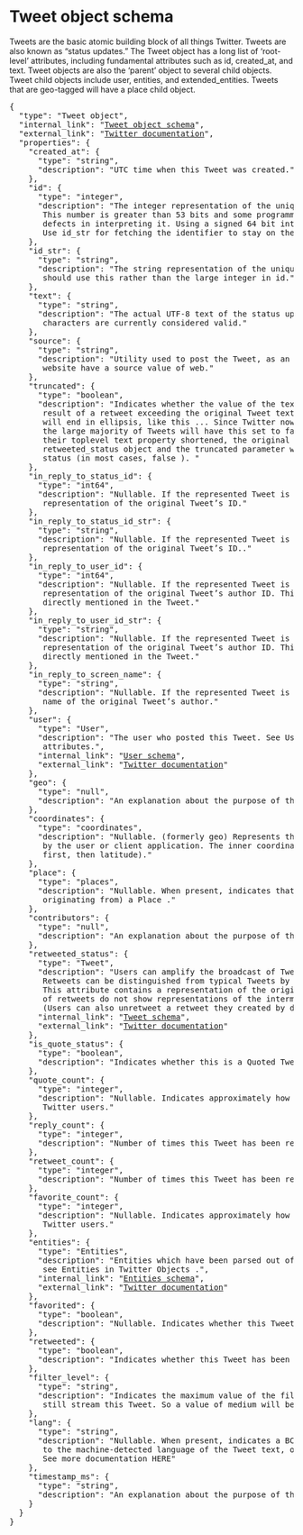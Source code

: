 # Tweet object schema

Tweets are the basic atomic building block of all things Twitter. Tweets are also known as “status updates.” The Tweet object has a long list of ‘root-level’ attributes, including fundamental attributes such as id, created_at, and text. Tweet objects are also the ‘parent’ object to several child objects. Tweet child objects include user, entities, and extended_entities. Tweets that are geo-tagged will have a place child object.

<pre lang="json">
{
  "type": "Tweet object",
  "internal_link": "<a href= "https://github.com/1337list/test-data/tree/master/tweet_json" >Tweet object schema</a>",
  "external_link": "<a href= "https://developer.twitter.com/en/docs/tweets/data-dictionary/overview/tweet-object" >Twitter documentation</a>",
  "properties": {
    "created_at": {
      "type": "string",
      "description": "UTC time when this Tweet was created."
    },
    "id": {
      "type": "integer",
      "description": "The integer representation of the unique identifier for this Tweet. 
       This number is greater than 53 bits and some programming languages may have difficulty/silent  
       defects in interpreting it. Using a signed 64 bit integer for storing this identifier is safe. 
       Use id_str for fetching the identifier to stay on the safe side. See Twitter IDs, JSON and Snowflake"
    },
    "id_str": {
      "type": "string",
      "description": "The string representation of the unique identifier for this Tweet. Implementations 
       should use this rather than the large integer in id."
    },
    "text": {
      "type": "string",
      "description": "The actual UTF-8 text of the status update. See twitter-text for details on what 
       characters are currently considered valid."
    },
    "source": {
      "type": "string",
      "description": "Utility used to post the Tweet, as an HTML-formatted string. Tweets from the Twitter 
       website have a source value of web."
    },
    "truncated": {
      "type": "boolean",
      "description": "Indicates whether the value of the text parameter was truncated, for example, as a 
       result of a retweet exceeding the original Tweet text length limit of 140 characters. Truncated text 
       will end in ellipsis, like this ... Since Twitter now rejects long Tweets vs truncating them, 
       the large majority of Tweets will have this set to false . Note that while native retweets may have 
       their toplevel text property shortened, the original text will be available under the 
       retweeted_status object and the truncated parameter will be set to the value of the original 
       status (in most cases, false ). "
    },
    "in_reply_to_status_id": {
      "type": "int64",
      "description": "Nullable. If the represented Tweet is a reply, this field will contain the integer 
       representation of the original Tweet’s ID."
    },
    "in_reply_to_status_id_str": {
      "type": "string",
      "description": "Nullable. If the represented Tweet is a reply, this field will contain the string 
       representation of the original Tweet’s ID.."
    },
    "in_reply_to_user_id": {
      "type": "int64",
      "description": "Nullable. If the represented Tweet is a reply, this field will contain the integer 
       representation of the original Tweet’s author ID. This will not necessarily always be the user 
       directly mentioned in the Tweet."
    },
    "in_reply_to_user_id_str": {
      "type": "string",
      "description": "Nullable. If the represented Tweet is a reply, this field will contain the string 
       representation of the original Tweet’s author ID. This will not necessarily always be the user 
       directly mentioned in the Tweet."
    },
    "in_reply_to_screen_name": {
      "type": "string",
      "description": "Nullable. If the represented Tweet is a reply, this field will contain the screen 
       name of the original Tweet’s author."
    },
    "user": {
      "type": "User",
      "description": "The user who posted this Tweet. See User data dictionary for complete list of 
       attributes.",
      "internal_link": "<a href= "https://github.com/1337list/test-data/blob/master/tweet_json/tweet_json_schema.json#L5" >User schema</a>",
      "external_link": "<a href= "https://developer.twitter.com/en/docs/tweets/data-dictionary/overview/user-object" >Twitter documentation</a>"
    },
    "geo": {
      "type": "null",
      "description": "An explanation about the purpose of this instance."
    },
    "coordinates": {
      "type": "coordinates",
      "description": "Nullable. (formerly geo) Represents the geographic location of this Tweet as reported 
       by the user or client application. The inner coordinates array is formatted as geoJSON (longitude 
       first, then latitude)."
    },
    "place": {
      "type": "places",
      "description": "Nullable. When present, indicates that the tweet is associated (but not necessarily 
       originating from) a Place ."
    },
    "contributors": {
      "type": "null",
      "description": "An explanation about the purpose of this instance."
    },
    "retweeted_status": {
      "type": "Tweet",
      "description": "Users can amplify the broadcast of Tweets authored by other users by retweeting . 
       Retweets can be distinguished from typical Tweets by the existence of a retweeted_status attribute. 
       This attribute contains a representation of the original Tweet that was retweeted. Note that retweets 
       of retweets do not show representations of the intermediary retweet, but only the original Tweet. 
       (Users can also unretweet a retweet they created by deleting their retweet.)",
      "internal_link": "<a href= "https://github.com/1337list/test-data/tree/master/tweet_json" >Tweet schema</a>",
      "external_link": "<a href= "https://developer.twitter.com/en/docs/tweets/data-dictionary/overview/tweet-object" >Twitter documentation</a>"
    },
    "is_quote_status": {
      "type": "boolean",
      "description": "Indicates whether this is a Quoted Tweet."
    },
    "quote_count": {
      "type": "integer",
      "description": "Nullable. Indicates approximately how many times this Tweet has been quoted by 
       Twitter users."
    },
    "reply_count": {
      "type": "integer",
      "description": "Number of times this Tweet has been replied to."
    },
    "retweet_count": {
      "type": "integer",
      "description": "Number of times this Tweet has been retweeted."
    },
    "favorite_count": {
      "type": "integer",
      "description": "Nullable. Indicates approximately how many times this Tweet has been liked by 
       Twitter users."
    },
    "entities": {
      "type": "Entities",
      "description": "Entities which have been parsed out of the text of the Tweet. Additionally 
       see Entities in Twitter Objects .",
      "internal_link": "<a href= "https://github.com/1337list/test-data/tree/master/tweet_json" >Entities schema</a>",
      "external_link": "<a href= "https://developer.twitter.com/en/docs/tweets/data-dictionary/overview/entities-object" >Twitter documentation</a>"
    },
    "favorited": {
      "type": "boolean",
      "description": "Nullable. Indicates whether this Tweet has been liked by the authenticating user."
    },
    "retweeted": {
      "type": "boolean",
      "description": "Indicates whether this Tweet has been Retweeted by the authenticating user."
    },
    "filter_level": {
      "type": "string",
      "description": "Indicates the maximum value of the filter_level parameter which may be used and 
       still stream this Tweet. So a value of medium will be streamed on none, low, and medium streams."
    },
    "lang": {
      "type": "string",
      "description": "Nullable. When present, indicates a BCP 47 language identifier corresponding 
       to the machine-detected language of the Tweet text, or und if no language could be detected. 
       See more documentation HERE"
    },
    "timestamp_ms": {
      "type": "string",
      "description": "An explanation about the purpose of this instance."
    }
  }
}
</pre>
